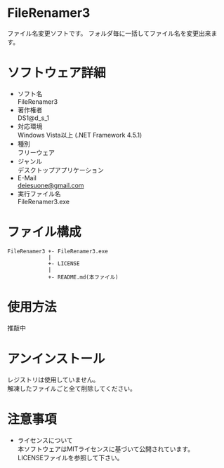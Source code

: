 FileRenamer3
======================
ファイル名変更ソフトです。
フォルダ毎に一括してファイル名を変更出来ます。

# ソフトウェア詳細
- ソフト名  
FileRenamer3  
- 著作権者  
DS1@d_s_1  
- 対応環境  
Windows Vista以上 (.NET Framework 4.5.1)  
- 種別  
フリーウェア  
- ジャンル  
デスクトップアプリケーション  
- E-Mail  
deiesuone@gmail.com  
- 実行ファイル名  
FileRenamer3.exe  

# ファイル構成
~~~~
FileRenamer3 +- FileRenamer3.exe
             |  
             +- LICENSE  
             |  
             +- README.md(本ファイル)
~~~~

# 使用方法
 推敲中

# アンインストール
レジストリは使用していません。  
解凍したファイルごと全て削除してください。

# 注意事項
- ライセンスについて  
本ソフトウェアはMITライセンスに基づいて公開されています。  
LICENSEファイルを参照して下さい。  
